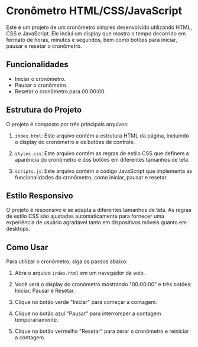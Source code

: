 # Cronômetro HTML/CSS/JavaScript

Este é um projeto de um cronômetro simples desenvolvido utilizando HTML, CSS e JavaScript. Ele inclui um display que mostra o tempo decorrido em formato de horas, minutos e segundos, bem como botões para iniciar, pausar e resetar o cronômetro.

## Funcionalidades

- Iniciar o cronômetro.
- Pausar o cronômetro.
- Resetar o cronômetro para 00:00:00.

## Estrutura do Projeto

O projeto é composto por três principais arquivos:

1. `index.html`: Este arquivo contém a estrutura HTML da página, incluindo o display do cronômetro e os botões de controle.

2. `styles.css`: Este arquivo contém as regras de estilo CSS que definem a aparência do cronômetro e dos botões em diferentes tamanhos de tela.

3. `scripts.js`: Este arquivo contém o código JavaScript que implementa as funcionalidades do cronômetro, como iniciar, pausar e resetar.

## Estilo Responsivo

O projeto é responsivo e se adapta a diferentes tamanhos de tela. As regras de estilo CSS são ajustadas automaticamente para fornecer uma experiência de usuário agradável tanto em dispositivos móveis quanto em desktops.

## Como Usar

Para utilizar o cronômetro, siga os passos abaixo:

1. Abra o arquivo `index.html` em um navegador da web.

2. Você verá o display do cronômetro mostrando "00:00:00" e três botões: Iniciar, Pausar e Resetar.

3. Clique no botão verde "Iniciar" para começar a contagem.

4. Clique no botão azul "Pausar" para interromper a contagem temporariamente.

5. Clique no botão vermelho "Resetar" para zerar o cronômetro e reiniciar a contagem.
